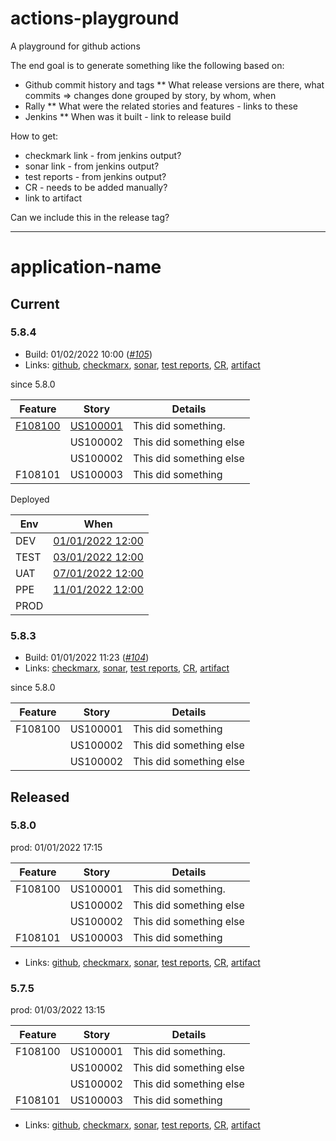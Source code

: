 # actions-playground
A playground for github actions

The end goal is to generate something like the following based on:
* Github commit history and tags
** What release versions are there, what commits => changes done grouped by story, by whom, when
* Rally
** What were the related stories and features - links to these
* Jenkins
** When was it built - link to release build

How to get:
* checkmark link - from jenkins output?
* sonar link - from jenkins output?
* test reports - from jenkins output?
* CR - needs to be added manually?
* link to artifact

Can we include this in the release tag?

---

# application-name

## Current

### 5.8.4

* Build: 01/02/2022 10:00 (*[#105]()*)
* Links:
  [github](http://www.somewhere.com),
  [checkmarx](http://www.somewhere.com),
  [sonar](http://www.somewhere.com),
  [test reports](http://www.somewhere.com),
  [CR](http://www.somewhere.com),
  [artifact](http://www.somewhere.com)

since 5.8.0

| Feature | Story    | Details                 |
----------|----------|-------------------------|
| [F108100](http://rally1.reallydev.com) | [US100001](http://rally1.reallydev.com) | This did something.     |
|         | US100002 | This did something else |
|         | US100002 | This did something else |
| F108101 | US100003 | This did something      |

Deployed

| Env  | When                 |
|------|----------------------|
| DEV  | [01/01/2022 12:00]() | 
| TEST | [03/01/2022 12:00]() | 
| UAT  | [07/01/2022 12:00]() | 
| PPE  | [11/01/2022 12:00]() | 
| PROD |                      |

### 5.8.3

* Build: 01/01/2022 11:23 (*[#104]()*)
* Links:
[checkmarx](http://www.somewhere.com),
[sonar](http://www.somewhere.com),
[test reports](http://www.somewhere.com),
[CR](http://www.somewhere.com),
[artifact](http://www.somewhere.com)

since 5.8.0

| Feature | Story    | Details                 |
----------|----------|-------------------------|
| F108100 | US100001 | This did something      |
|         | US100002 | This did something else |
|         | US100002 | This did something else |

## Released

### 5.8.0
prod: 01/01/2022 17:15

| Feature | Story    | Details                 |
----------|----------|-------------------------|
| F108100 | US100001 | This did something.     |
|         | US100002 | This did something else |
|         | US100002 | This did something else |
| F108101 | US100003 | This did something      |

* Links:
  [github](http://www.somewhere.com),
  [checkmarx](http://www.somewhere.com),
  [sonar](http://www.somewhere.com),
  [test reports](http://www.somewhere.com),
  [CR](http://www.somewhere.com),
  [artifact](http://www.somewhere.com)

### 5.7.5
prod: 01/03/2022 13:15

| Feature | Story    | Details                 |
----------|----------|-------------------------|
| F108100 | US100001 | This did something.     |
|         | US100002 | This did something else |
|         | US100002 | This did something else |
| F108101 | US100003 | This did something      |

* Links:
  [github](http://www.somewhere.com),
  [checkmarx](http://www.somewhere.com),
  [sonar](http://www.somewhere.com),
  [test reports](http://www.somewhere.com),
  [CR](http://www.somewhere.com),
  [artifact](http://www.somewhere.com)
